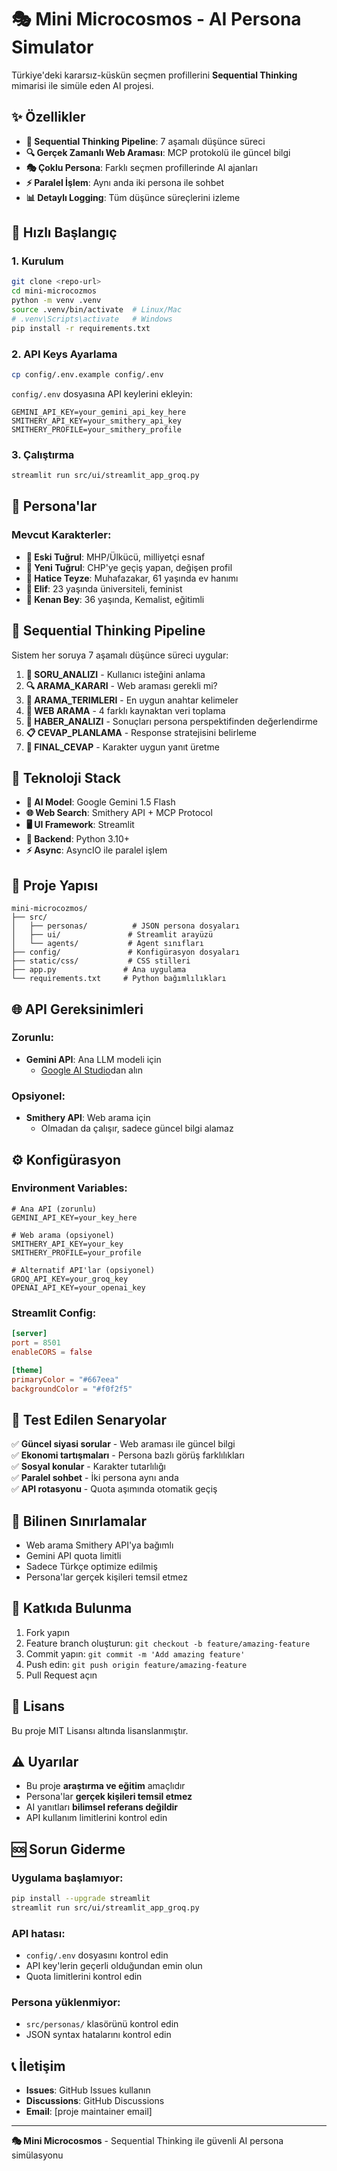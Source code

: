 # 🎭 Mini Microcosmos - AI Persona Simulator

Türkiye'deki kararsız-küskün seçmen profillerini **Sequential Thinking** mimarisi ile simüle eden AI projesi.

## ✨ Özellikler

- **🧠 Sequential Thinking Pipeline**: 7 aşamalı düşünce süreci
- **🔍 Gerçek Zamanlı Web Araması**: MCP protokolü ile güncel bilgi
- **🎭 Çoklu Persona**: Farklı seçmen profillerinde AI ajanları  
- **⚡ Paralel İşlem**: Aynı anda iki persona ile sohbet
- **📊 Detaylı Logging**: Tüm düşünce süreçlerini izleme

## 🚀 Hızlı Başlangıç

### 1. Kurulum
```bash
git clone <repo-url>
cd mini-microcozmos
python -m venv .venv
source .venv/bin/activate  # Linux/Mac
# .venv\Scripts\activate   # Windows
pip install -r requirements.txt
```

### 2. API Keys Ayarlama
```bash
cp config/.env.example config/.env
```

`config/.env` dosyasına API keylerini ekleyin:
```env
GEMINI_API_KEY=your_gemini_api_key_here
SMITHERY_API_KEY=your_smithery_api_key  
SMITHERY_PROFILE=your_smithery_profile
```

### 3. Çalıştırma
```bash
streamlit run src/ui/streamlit_app_groq.py
```

## 🎯 Persona'lar

### Mevcut Karakterler:
- **🎯 Eski Tuğrul**: MHP/Ülkücü, milliyetçi esnaf
- **🔄 Yeni Tuğrul**: CHP'ye geçiş yapan, değişen profil
- **👵 Hatice Teyze**: Muhafazakar, 61 yaşında ev hanımı  
- **👩 Elif**: 23 yaşında üniversiteli, feminist
- **👨 Kenan Bey**: 36 yaşında, Kemalist, eğitimli

## 🧠 Sequential Thinking Pipeline

Sistem her soruya 7 aşamalı düşünce süreci uygular:

1. **📝 SORU_ANALIZI** - Kullanıcı isteğini anlama
2. **🔍 ARAMA_KARARI** - Web araması gerekli mi?
3. **🎯 ARAMA_TERIMLERI** - En uygun anahtar kelimeler
4. **📡 WEB ARAMA** - 4 farklı kaynaktan veri toplama
5. **📰 HABER_ANALIZI** - Sonuçları persona perspektifinden değerlendirme
6. **📋 CEVAP_PLANLAMA** - Response stratejisini belirleme
7. **💬 FINAL_CEVAP** - Karakter uygun yanıt üretme

## 🔧 Teknoloji Stack

- **🤖 AI Model**: Google Gemini 1.5 Flash
- **🌐 Web Search**: Smithery API + MCP Protocol
- **🖥️ UI Framework**: Streamlit
- **🐍 Backend**: Python 3.10+
- **⚡ Async**: AsyncIO ile paralel işlem

## 📁 Proje Yapısı

```
mini-microcozmos/
├── src/
│   ├── personas/          # JSON persona dosyaları
│   ├── ui/               # Streamlit arayüzü
│   └── agents/           # Agent sınıfları
├── config/               # Konfigürasyon dosyaları
├── static/css/           # CSS stilleri
├── app.py               # Ana uygulama
└── requirements.txt     # Python bağımlılıkları
```

## 🌐 API Gereksinimleri

### Zorunlu:
- **Gemini API**: Ana LLM modeli için
  - [Google AI Studio](https://aistudio.google.com/)dan alın

### Opsiyonel:
- **Smithery API**: Web arama için
  - Olmadan da çalışır, sadece güncel bilgi alamaz

## ⚙️ Konfigürasyon

### Environment Variables:
```env
# Ana API (zorunlu)
GEMINI_API_KEY=your_key_here

# Web arama (opsiyonel)
SMITHERY_API_KEY=your_key
SMITHERY_PROFILE=your_profile

# Alternatif API'lar (opsiyonel)
GROQ_API_KEY=your_groq_key
OPENAI_API_KEY=your_openai_key
```

### Streamlit Config:
```toml
[server]
port = 8501
enableCORS = false

[theme]
primaryColor = "#667eea"
backgroundColor = "#f0f2f5"
```

## 🧪 Test Edilen Senaryolar

✅ **Güncel siyasi sorular** - Web araması ile güncel bilgi  
✅ **Ekonomi tartışmaları** - Persona bazlı görüş farklılıkları  
✅ **Sosyal konular** - Karakter tutarlılığı  
✅ **Paralel sohbet** - İki persona aynı anda  
✅ **API rotasyonu** - Quota aşımında otomatik geçiş  

## 🚨 Bilinen Sınırlamalar

- Web arama Smithery API'ya bağımlı
- Gemini API quota limitli
- Sadece Türkçe optimize edilmiş
- Persona'lar gerçek kişileri temsil etmez

## 🤝 Katkıda Bulunma

1. Fork yapın
2. Feature branch oluşturun: `git checkout -b feature/amazing-feature`
3. Commit yapın: `git commit -m 'Add amazing feature'`
4. Push edin: `git push origin feature/amazing-feature`
5. Pull Request açın

## 📄 Lisans

Bu proje MIT Lisansı altında lisanslanmıştır.

## ⚠️ Uyarılar

- Bu proje **araştırma ve eğitim** amaçlıdır
- Persona'lar **gerçek kişileri temsil etmez**
- AI yanıtları **bilimsel referans değildir**
- API kullanım limitlerini kontrol edin

## 🆘 Sorun Giderme

### Uygulama başlamıyor:
```bash
pip install --upgrade streamlit
streamlit run src/ui/streamlit_app_groq.py
```

### API hatası:
- `config/.env` dosyasını kontrol edin
- API key'lerin geçerli olduğundan emin olun
- Quota limitlerini kontrol edin

### Persona yüklenmiyor:
- `src/personas/` klasörünü kontrol edin
- JSON syntax hatalarını kontrol edin

## 📞 İletişim

- **Issues**: GitHub Issues kullanın
- **Discussions**: GitHub Discussions
- **Email**: [proje maintainer email]

---

**🎭 Mini Microcosmos** - Sequential Thinking ile güvenli AI persona simülasyonu